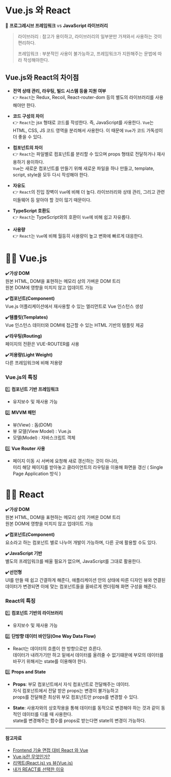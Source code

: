 # Vue.js 와 React

📣 __프로그레시브 프레임워크__ vs __JavaScript  라이브러리__


> 라이브러리 : 참고가 용이하고, 라이브러리의 일부분만 가져와서 사용하는 것이 편리하다. 
> 
> 프레임워크 : 부분적인 사용이 불가능하고,  프레임워크가 지원해주는 문법에 따라 작성해야한다.

## Vue.js와 React의 차이점

-    **전역 상태 관리, 라우팅, 빌드 시스템 등을 지원 여부**  
👉 `React`는 Redux, Recoil, React-router-dom 등의 별도의 라이브러리를 사용해야만 한다.
- **코드 구성의 차이**  
👉 `React`는 jsx 형태로 코드를 작성한다. 즉, JavaScript를 사용한다. 
  `Vue`는 HTML, CSS, JS 코드 영역을 분리해서 사용한다. 이 때문에  `Vue`가 코드 가독성이 더 좋을 수 있다.
-  **컴포넌트의 차이**  
👉  `React`는 파일별로 컴포넌트를 분리할 수 있으며 props 형태로 전달하거나 재사용하기 용이하다.   
`Vue`는 새로운 컴포넌트를 만들기 위해 새로운 파일을 하나 만들고, template, script, style을 모두 다시 작성해야 한다.

-   **자유도**  
👉 `React`의 진입 장벽이  `Vue`에 비해 더 높다. 라이브러리와 상태 관리, 그리고 관련 미들웨어 등 알아야 할 것이 많기 때문이다.
- **TypeScript 호환도**  
👉 `React`는 TypeScript와의 호환이  `Vue`에 비해 쉽고 자유롭다.
-   **사용량**  
👉 `React`는  `Vue`에 비해 월등히 사용량이 높고 변화에 빠르게 대응한다.



# 👩‍💻 Vue.js
✔️**가상 DOM**  
원본 HTML, DOM을 표현하는 메모리 상의 가벼운 DOM 트리  
원본 DOM에 영향을 미치지 않고 업데이트 가능

✔️**컴포넌트(Component)**  
Vue.js 어플리케이션에서 재사용할 수 있는 엘리먼트로 Vue 인스턴스 생성

✔️**템플릿(Templates)**  
Vue 인스턴스 데이터와 DOM에 접근할 수 있는 HTML  기반의 템플릿 제공

✔️**라우팅(Routing)**  
페이지의 전환은 VUE-ROUTER를 사용

✔️**저용량(Light Weight)**  
다른 프레임워크에 비해 저용량

  
  
  
### Vue.js의 특징
1️⃣ **컴포넌트 기반 프레임워크**
- 유지보수 및 재사용 가능

2️⃣ **MVVM 패턴**
- 뷰(View) : 돔(DOM)
- 뷰 모델(View Model) : Vue.js
- 모델(Model) : 자바스크립트 객체

3️⃣ **Vue Router 사용**

- 페이지 이동 시 서버에 요청해 새로 갱신하는 것이 아니라,  
미리 해당 페이지를 받아놓고 클라이언트의 라우팅을 이용해 화면을 갱신
( Single Page Application 방식 )


# 👩‍💻 React

✔️**가상 DOM**  
원본 HTML, DOM을 표현하는 메모리 상의 가벼운 DOM 트리  
원본 DOM에 영향을 미치지 않고 업데이트 가능

✔️**컴포넌트(Component)**  
요소라고 하는 컴포넌트 별로 나누어 개발이 가능하며, 다른 곳에 활용할 수도 있다.

✔️**JavaScript 기반**  
별도의 프레임워크를 배울 필요가 없으며, JavaScript를 그대로 활용한다.

✔️**선언형**  
UI를 만들 때 쉽고 간결하게 해준다, 애플리케이션 안의 상태에 따른 디자인 뷰와 연결된 데이터가 변경되면 이에 맞는 컴포넌트들을 올바르게 렌더링해 화면 구성을 해준다.


### React의 특징

1️⃣ **컴포넌트 기반의 라이브러리**
- 유지보수 및 재사용 가능

2️⃣ **단방향 데이터 바인딩(One Way Data Flow)**

- React는 데이터의 흐름이 한 방향으로만 흐른다.  
데이터가 내려가기만 하고 밑에서 데이터를 올려줄 수 없기떄문에
부모의 데이터를 바꾸기 위해서는 state를 이용해야 한다.

3️⃣ **Props and State**

- **Props**: 부모 컴포넌트에서 자식 컴포넌트로 전달해주는 데이터.   
자식 컴포넌트에서 전달 받은 props는 변경이 불가능하고  
props를 전달해준 최상위 부모 컴포넌트만 props를 변경할 수 있다.

- **State**: 사용자와의 상호작용을 통해 데이터를 동적으로 변경해야 하는 것과 같이 동적인 데이터를 다룰 때 사용한다.  
state를 변경해주는 함수를 props로 받는다면 state의 변경이 가능하다.


<HR>

####  참고자료
- [Frontend 기술 면접 대비 React 와 Vue](https://velog.io/@wngkdroqkf441/Frontend-%EA%B8%B0%EC%88%A0-%EB%A9%B4%EC%A0%91-%EB%8C%80%EB%B9%84-React%EC%99%80-Vue)
- [Vue.js란 무엇인가?](https://ko-seung.tistory.com/45)
- [리액트(React.js) vs 뷰(Vue.js)](https://nyol.tistory.com/148)
- [내가 REACT를 선택한 이유](https://helloworld-88.tistory.com/350)
